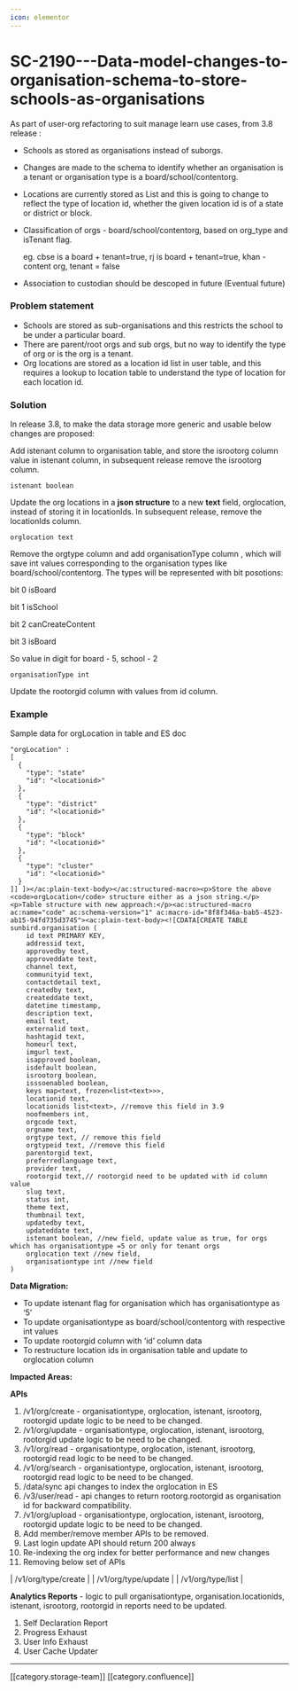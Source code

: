 ```yaml
---
icon: elementor
---
```


# SC-2190---Data-model-changes-to-organisation-schema-to-store-schools-as-organisations

As part of user-org refactoring to suit manage learn use cases, from 3.8 release :

* Schools as stored as organisations instead of suborgs.
* Changes are made to the schema to identify whether an organisation is a tenant or organisation type is a board/school/contentorg.
* Locations are currently stored as List and this is going to change to reflect the type of location id, whether the given location id is of a state or district or block.
*   Classification of orgs - board/school/contentorg, based on org\_type and isTenant flag.

    eg. cbse is a board + tenant=true, rj is board + tenant=true, khan - content org, tenant = false
* Association to custodian should be descoped in future (Eventual future)

### Problem statement&#x20;

* Schools are stored as sub-organisations and this restricts the school to be under a particular board.
* There are parent/root orgs and sub orgs, but no way to identify the type of org or is the org is a tenant.
* Org locations are stored as a location id list in user table, and this requires a lookup to location table to understand the type of location for each location id.

### Solution

In release 3.8, to make the data storage more generic and usable below changes are proposed:

Add istenant column to organisation table, and store the isrootorg column value in istenant column, in subsequent release remove the isrootorg column.

```
istenant boolean
```

Update the org locations in a **json structure** to a new **text** field, orglocation, instead of storing it in locationIds. In subsequent release, remove the locationIds column.

```
orglocation text
```

Remove the orgtype column and add organisationType column , which will save int values corresponding to the organisation types like board/school/contentorg. The types will be represented with bit posotions:

bit 0 isBoard

bit 1 isSchool

bit 2 canCreateContent

bit 3 isBoard

So value in digit for board - 5, school - 2

```
organisationType int
```

Update the rootorgid column with values from id column.

### Example

Sample data for orgLocation in table and ES doc

```
"orgLocation" : 
[
  {
    "type": "state"
    "id": "<locationid>"
  },
  {
    "type": "district"
    "id": "<locationid>"
  },
  {
    "type": "block"
    "id": "<locationid>"
  },
  {
    "type": "cluster"
    "id": "<locationid>"
  }
]] ]></ac:plain-text-body></ac:structured-macro><p>Store the above <code>orgLocation</code> structure either as a json string.</p><p>Table structure with new approach:</p><ac:structured-macro ac:name="code" ac:schema-version="1" ac:macro-id="8f8f346a-bab5-4523-ab15-94fd735d3745"><ac:plain-text-body><![CDATA[CREATE TABLE sunbird.organisation (
    id text PRIMARY KEY,
    addressid text,
    approvedby text,
    approveddate text,
    channel text,
    communityid text,
    contactdetail text,
    createdby text,
    createddate text,
    datetime timestamp,
    description text,
    email text,
    externalid text,
    hashtagid text,
    homeurl text,
    imgurl text,
    isapproved boolean,
    isdefault boolean,
    isrootorg boolean,
    isssoenabled boolean,
    keys map<text, frozen<list<text>>>,
    locationid text,
    locationids list<text>, //remove this field in 3.9
    noofmembers int,
    orgcode text,
    orgname text,
    orgtype text, // remove this field
    orgtypeid text, //remove this field
    parentorgid text, 
    preferredlanguage text,
    provider text,
    rootorgid text,// rootorgid need to be updated with id column value
    slug text,
    status int,
    theme text,
    thumbnail text,
    updatedby text,
    updateddate text,
    istenant boolean, //new field, update value as true, for orgs which has organisationtype =5 or only for tenant orgs
    orglocation text //new field,
    organisationtype int //new field
)
```

**Data Migration:**

* To update istenant flag for organisation which has organisationtype as ‘5’
* To update organisationtype as board/school/contentorg with respective int values
* To update rootorgid column with ‘id’ column data
* To restructure location ids in organisation table and update to orglocation column

**Impacted Areas:**

**APIs**

1. /v1/org/create - organisationtype, orglocation, istenant, isrootorg, rootorgid update logic to be need to be changed.
2. /v1/org/update - organisationtype, orglocation, istenant, isrootorg, rootorgid update logic to be need to be changed.
3. /v1/org/read - organisationtype, orglocation, istenant, isrootorg, rootorgid read logic to be need to be changed.
4. /v1/org/search - organisationtype, orglocation, istenant, isrootorg, rootorgid read logic to be need to be changed.
5. /data/sync api changes to index the orglocation in ES
6. /v3/user/read - api changes to return rootorg.rootorgid as organisation id for backward compatibility.
7. /v1/org/upload - organisationtype, orglocation, istenant, isrootorg, rootorgid update logic to be need to be changed.
8. Add member/remove member APIs to be removed.
9. Last login update API should return 200 always
10. Re-indexing the org index for better performance and new changes
11. Removing below set of APIs

\| /v1/org/type/create | | /v1/org/type/update | | /v1/org/type/list |

**Analytics Reports** - logic to pull organisationtype, organisation.locationids, istenant, isrootorg, rootorgid in reports need to be updated.

1. Self Declaration Report
2. Progress Exhaust
3. User Info Exhaust
4. User Cache Updater

***

\[\[category.storage-team]] \[\[category.confluence]]
